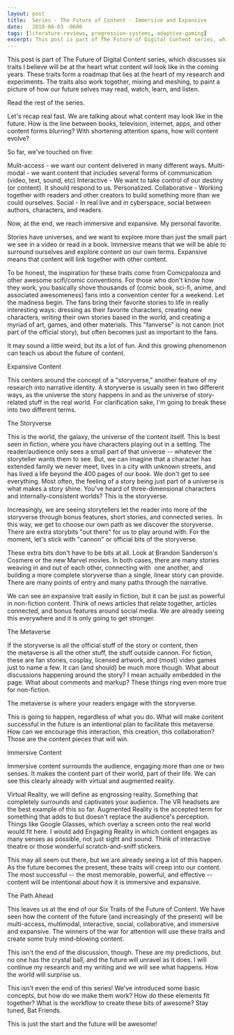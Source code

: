 ```yaml
---
layout: post
title:  Series - The Future of Content - Immersive and Expansive
date:   2018-08-03 -0600
tags: [literature-reviews, progression-systems, adaptive-gaming]
excerpt: This post is part of The Future of Digital Content series, which discusses six traits I believe will be at the heart what content will look like in the coming years. These traits form a roadmap that lies at the heart of my research and experiments. The traits also work together, mixing and meshing, to paint a picture of how our future selves may read, watch, learn, and listen.
---
```


This post is part of The Future of Digital Content series, which discusses six traits I believe will be at the heart what content will look like in the coming years. These traits form a roadmap that lies at the heart of my research and experiments. The traits also work together, mixing and meshing, to paint a picture of how our future selves may read, watch, learn, and listen.

Read the rest of the series.


Let's recap real fast. We are talking about what content may look like in the future. How is the line between books, television, internet, apps, and other content forms blurring? With shortening attention spans, how will content evolve?

So far, we've touched on five:

Mulit-access - we want our content delivered in many different ways.
Multi-modal - we want content that includes several forms of communication (video, text, sound, etc)
Interactive - We want to take control of our destiny (or content). It should respond to us. Personalized.
Collaborative - Working together with readers and other creators to build something more than we could ourselves.
Social - In real live and in cyberspace, social between authors, characters, and readers.

Now, at the end, we reach immersive and expansive. My personal favorite.

Stories have universes, and we want to explore more than just the small part we see in a video or read in a book. Immersive means that we will be able to surround ourselves and explore content on our own terms. Expansive means that content will link together with other content.

To be honest, the inspiration for these traits come from Comicpalooza and other awesome scifi/comic conventions. For those who don't know how they work, you basically shove thousands of (comic book, sci-fi, anime, and associated awesomeness) fans into a convention center for a weekend. Let the madness begin. The fans bring their favorite stories to life in really interesting ways: dressing as their favorite characters, creating new characters, writing their own stories based in the world, and creating a myriad of art, games, and other materials. This "fanverse" is not canon (not part of the official story), but often becomes just as important to the fans.

It may sound a little weird, but its a lot of fun. And this growing phenomenon can teach us about the future of content.

Expansive Content

This centers around the concept of a "storyverse," another feature of my research into narrative identity. A storyverse is usually seen in two different ways, as the universe the story happens in and as the universe of story-related stuff in the real world. For clarification sake, I'm going to break these into two different terms.

The Storyverse

This is the world, the galaxy, the universe of the content itself. This is best seen in fiction, where you have characters playing out in a setting. The reader/audience only sees a small part of that universe -- whatever the storyteller wants them to see. But, we can imagine that a character has extended family we never meet, lives in a city with unknown streets, and has lived a life beyond the 400 pages of our book. We don't get to see everything. Most often, the feeling of a story being just part of a universe is what makes a story shine. You've heard of three-dimensional characters and internally-consistent worlds? This is the storyverse.

Increasingly, we are seeing storytellers let the reader into more of the storyverse through bonus features, short stories, and connected series.  In this way, we get to choose our own path as we discover the storyverse. There are extra storybits "out there" for us to play around with. For the moment, let's stick with "cannon" or official bits of the storyverse.

These extra bits don't have to be bits at all. Look at Brandon Sanderson's Cosmere or the new Marvel movies. In both cases, there are many stories weaving in and out of each other, connecting with  one another, and building a more complete storyverse than a single, linear story can provide. There are many points of entry and many paths through the narrative.

We can see an expansive trait easily in fiction, but it can be just as powerful in non-fiction content. Think of news articles that relate together, articles connected, and bonus features around social media. We are already seeing this everywhere and it is only going to get stronger.

The Metaverse

If the storyverse is all the official stuff of the story or content, then the metaverse is all the other stuff, the stuff outside cannon. For fiction, these are fan stories, cosplay, licensed artwork, and (most) video games just to name a few. It can (and should) be much more though. What about discussions happening around the story? I mean actually embedded in the page. What about comments and markup? These things ring even more true for non-fiction.

The metaverse is where your readers engage with the storyverse.

This is going to happen, regardless of what you do. What will make content successful in the future is an intentional plan to facilitate this metaverse. How can we encourage this interaction, this creation, this collaboration? Those are the content pieces that will win.




Immersive Content

Immersive content surrounds the audience, engaging more than one or two senses. It makes the content part of their world, part of their life. We can see this clearly already with virtual and augmented reality.

Virtual Reality, we will define as engrossing reality. Something that completely surrounds and captivates your audience. The VR headsets are the best example of this so far. Augmented Reality is the accepted term for something that adds to but doesn't replace the audience's perception. Things like Google Glasses, which overlay a screen onto the real world would fit here. I would add Engaging Reality in which content engages as many senses as possible, not just sight and sound. Think of interactive theatre or those wonderful scratch-and-sniff stickers.

This may all seem out there, but we are already seeing a lot of this happen. As the future becomes the present, these traits will creep into our content. The most successful -- the most memorable, powerful, and effective -- content will be intentional about how it is immersive and expansive.

The Path Ahead

This leaves us at the end of our Six Traits of the Future of Content. We have seen how the content of the future (and increasingly of the present) will be multi-access, multimodal, interactive, social, collaborative, and immersive and expansive. The winners of the war for attention will use these traits and create some truly mind-blowing content.

This isn't the end of the discussion, though. These are my predictions, but no one has the crystal ball, and the future will unravel as it does. I will continue my research and my writing and we will see what happens. How the world will surprise us.

This isn't even the end of this series! We've introduced some basic concepts, but how do we make them work? How do these elements fit together? What is the workflow to create these bits of awesome? Stay tuned, Bat Friends.

This is just the start and the future will be awesome!